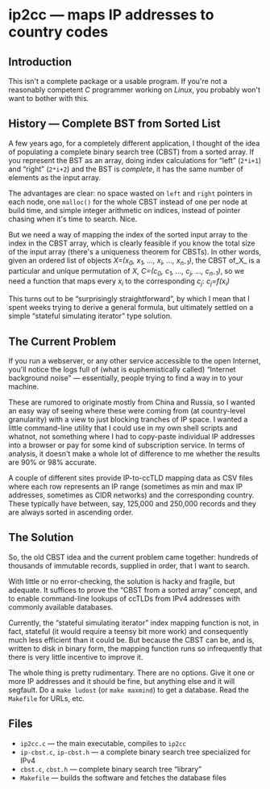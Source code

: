 ip2cc — maps IP addresses to country codes
==========================================

Introduction
------------

This isn't a complete package or a usable program. If you're not a
reasonably competent _C_ programmer working on _Linux_, you probably
won't want to bother with this.



History — Complete BST from Sorted List
----------------------------------------

A few years ago, for a completely different application, I thought of
the idea of populating a complete binary search tree (CBST) from a
sorted array. If you represent the BST as an array, doing index
calculations for “left” (`2*i+1`) and “right” (`2*i+2`) and the BST is
_complete_, it has the same number of elements as the input array.

The advantages are clear: no space wasted on `left` and `right`
pointers in each node, one `malloc()` for the whole CBST instead of
one per node at build time, and simple integer arithmetic on indices,
instead of pointer chasing when it's time to search. Nice.

But we need a way of mapping the index of the sorted input array to
the index in the CBST array, which is clearly feasible if you know the
total size of the input array (there's a uniqueness theorem for
CBSTs). In other words, given an ordered list of objects
_X=(x<sub>0</sub>, x<sub>1</sub>, ..., x<sub>i</sub>, ...,
x<sub>n-1</sub>)_, the CBST of_X_ is a particular and unique
permutation of _X_, _C=(c<sub>0</sub>, c<sub>1</sub>, ...,
c<sub>j</sub>, ..., c<sub>n-1</sub>)_, so we need a function that maps
every _x<sub>i</sub>_ to the corresponding _c<sub>j</sub>_:
_c<sub>j</sub>=f(x<sub>i</sub>)_

This turns out to be “surprisingly straightforward”, by which I mean
that I spent weeks trying to derive a general formula, but ultimately
settled on a simple “stateful simulating iterator” type solution.


The Current Problem
-------------------

If you run a webserver, or any other service accessible to the open
Internet, you'll notice the logs full of (what is euphemistically
called) “Internet background noise” — essentially, people trying to
find a way in to your machine.

These are rumored to originate mostly from China and Russia, so I
wanted an easy way of seeing where these were coming from (at
country-level granularity) with a view to just blocking tranches of IP
space. I wanted a little command-line utility that I could use in my
own shell scripts and whatnot, not something where I had to copy-paste
individual IP addresses into a browser or pay for some kind of
subscription service. In terms of analysis, it doesn't make a whole
lot of difference to me whether the results are 90% or 98% accurate.

A couple of different sites provide IP-to-ccTLD mapping data as CSV
files where each row represents an IP range (sometimes as min and max
IP addresses, sometimes as CIDR networks) and the corresponding
country. These typically have between, say, 125,000 and 250,000
records and they are always sorted in ascending order.


The Solution
------------

So, the old CBST idea and the current problem came together: hundreds
of thousands of immutable records, supplied in order, that I want to
search.

With little or no error-checking, the solution is hacky and fragile,
but adequate. It suffices to prove the “CBST from a sorted array”
concept, and to enable command-line lookups of ccTLDs from IPv4
addresses with commonly available databases.

Currently, the “stateful simulating iterator” index mapping function
is not, in fact, stateful (it would require a teensy bit more work)
and consequently much less efficient than it could be. But because the
CBST can be, and is, written to disk in binary form, the mapping
function runs so infrequently that there is very little incentive to
improve it.

The whole thing is pretty rudimentary. There are no options. Give it
one or more IP addresses and it should be fine, but anything else and
it will segfault. Do a `make ludost` (or `make maxmind`) to get a
database. Read the `Makefile` for URLs, etc.


Files
-----

  * `ip2cc.c` — the main executable, compiles to `ip2cc`
  * `ip-cbst.c`, `ip-cbst.h` — a complete binary search tree specialized for IPv4
  * `cbst.c`, `cbst.h` — complete binary search tree “library”
  * `Makefile` — builds the software and fetches the database files


